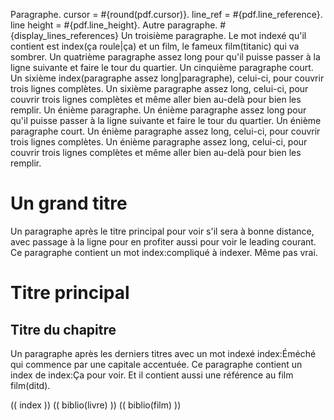 Paragraphe. cursor = #{round(pdf.cursor)}. line_ref = #{pdf.line_reference}. line height = #{pdf.line_height}.
Autre paragraphe.
#{display_lines_references}
Un troisième paragraphe. Le mot indexé qu'il contient est index(ça roule|ça) et un film, le fameux film(titanic) qui va sombrer.
Un quatrième paragraphe assez long pour qu'il puisse passer à la ligne suivante et faire le tour du quartier.
Un cinquième paragraphe court.
Un sixième index(paragraphe assez long|paragraphe), celui-ci, pour couvrir trois lignes complètes. Un sixième paragraphe assez long, celui-ci, pour couvrir trois lignes complètes et même aller bien au-delà pour bien les remplir.
Un énième paragraphe.
Un énième paragraphe assez long pour qu'il puisse passer à la ligne suivante et faire le tour du quartier.
Un énième paragraphe court.
Un énième paragraphe assez long, celui-ci, pour couvrir trois lignes complètes. Un énième paragraphe assez long, celui-ci, pour couvrir trois lignes complètes et même aller bien au-delà pour bien les remplir.

# Un grand titre
Un paragraphe après le titre principal pour voir s'il sera à bonne distance, avec passage à la ligne pour en profiter aussi pour voir le leading courant.
Ce paragraphe contient un mot index:compliqué à indexer. Même pas vrai.
# Titre principal
## Titre du chapitre
<!--
### Titre du sous-chapitre
#### Titre de la section
###### Titre de la sous-section
-->
Un paragraphe après les derniers titres avec un mot indexé index:Éméché qui commence par une capitale accentuée.
Ce paragraphe contient un index de index:Ça pour voir. Et il contient aussi une référence au film film(ditd).

(( index ))
(( biblio(livre) ))
(( biblio(film) ))
